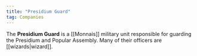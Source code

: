 ```yaml
---
title: "Presidium Guard"
tag: Companies
---
```


The **Presidium Guard** is a [[Monnais]] military unit responsible for guarding the Presidium and Popular Assembly. Many of their officers are [[wizards|wizard]].
